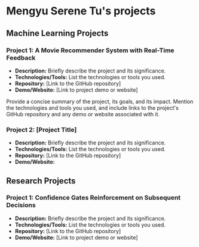 # Mengyu Serene Tu's projects

## Machine Learning Projects 

### Project 1: A Movie Recommender System with Real-Time Feedback 

- **Description:** Briefly describe the project and its significance.
- **Technologies/Tools:** List the technologies or tools you used.
- **Repository:** [Link to the GitHub repository]
- **Demo/Website:** [Link to project demo or website]

Provide a concise summary of the project, its goals, and its impact. Mention the technologies and tools you used, and include links to the project's GitHub repository and any demo or website associated with it.

### Project 2: [Project Title]

- **Description:** Briefly describe the project and its significance.
- **Technologies/Tools:** List the technologies or tools you used.
- **Repository:** [Link to the GitHub repository]
- **Demo/Website:**

## Research Projects
### Project 1: Confidence Gates Reinforcement on Subsequent Decisions

- **Description:** Briefly describe the project and its significance.
- **Technologies/Tools:** List the technologies or tools you used.
- **Repository:** [Link to the GitHub repository]
- **Demo/Website:** [Link to project demo or website]
